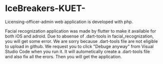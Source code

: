 # IceBreakers-KUET-
Licensing-officer-admin web application is developed with php.

Facial recognization application was made by flutter to make it available for both iOS and adroid.
Due to absense of .dart-tools in facial_recognization, you will get some error. We are sorry because .dart-tools file are not eligible to upload in github. We request you to click "Debuge anyway" from Visual Studio Code when you run it. It will autometically create a .dart-tools file and also fix all the erors. Then you will get the application.
